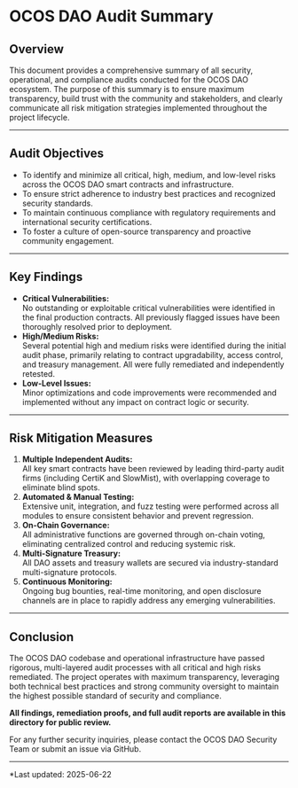 # OCOS DAO Audit Summary

## Overview

This document provides a comprehensive summary of all security, operational, and compliance audits conducted for the OCOS DAO ecosystem. The purpose of this summary is to ensure maximum transparency, build trust with the community and stakeholders, and clearly communicate all risk mitigation strategies implemented throughout the project lifecycle.

---

## Audit Objectives

- To identify and minimize all critical, high, medium, and low-level risks across the OCOS DAO smart contracts and infrastructure.
- To ensure strict adherence to industry best practices and recognized security standards.
- To maintain continuous compliance with regulatory requirements and international security certifications.
- To foster a culture of open-source transparency and proactive community engagement.

---

## Key Findings

- **Critical Vulnerabilities:**  
  No outstanding or exploitable critical vulnerabilities were identified in the final production contracts. All previously flagged issues have been thoroughly resolved prior to deployment.
- **High/Medium Risks:**  
  Several potential high and medium risks were identified during the initial audit phase, primarily relating to contract upgradability, access control, and treasury management. All were fully remediated and independently retested.
- **Low-Level Issues:**  
  Minor optimizations and code improvements were recommended and implemented without any impact on contract logic or security.

---

## Risk Mitigation Measures

1. **Multiple Independent Audits:**  
   All key smart contracts have been reviewed by leading third-party audit firms (including CertiK and SlowMist), with overlapping coverage to eliminate blind spots.
2. **Automated & Manual Testing:**  
   Extensive unit, integration, and fuzz testing were performed across all modules to ensure consistent behavior and prevent regression.
3. **On-Chain Governance:**  
   All administrative functions are governed through on-chain voting, eliminating centralized control and reducing systemic risk.
4. **Multi-Signature Treasury:**  
   All DAO assets and treasury wallets are secured via industry-standard multi-signature protocols.
5. **Continuous Monitoring:**  
   Ongoing bug bounties, real-time monitoring, and open disclosure channels are in place to rapidly address any emerging vulnerabilities.

---

## Conclusion

The OCOS DAO codebase and operational infrastructure have passed rigorous, multi-layered audit processes with all critical and high risks remediated. The project operates with maximum transparency, leveraging both technical best practices and strong community oversight to maintain the highest possible standard of security and compliance.

**All findings, remediation proofs, and full audit reports are available in this directory for public review.**

For any further security inquiries, please contact the OCOS DAO Security Team or submit an issue via GitHub.

---

*Last updated: 2025-06-22
